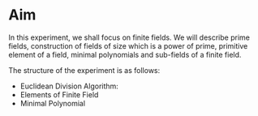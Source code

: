 # Aim 

In this experiment, we shall focus on finite fields. We will describe prime fields, construction of fields of
size which is a power of prime, primitive element of a field, minimal polynomials and
sub-fields of a finite field.

The structure of the experiment is as follows:

- Euclidean Division Algorithm:
- Elements of Finite Field
- Minimal Polynomial
